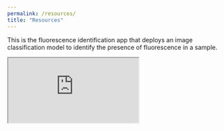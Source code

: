 ```yaml
---
permalink: /resources/
title: "Resources"
---
```


This is the fluorescence identification app that deploys an image classification model to identify the presence of fluorescence in a sample. 

<iframe src="https://huggingface.co/spaces/asampaiosoares/fluorescence_id_app"> </iframe>

